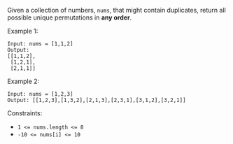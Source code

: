 Given a collection of numbers, `nums`, that might contain duplicates, return all possible unique permutations in **any order**.

Example 1:
```
Input: nums = [1,1,2]
Output:
[[1,1,2],
 [1,2,1],
 [2,1,1]]
```
Example 2:
```
Input: nums = [1,2,3]
Output: [[1,2,3],[1,3,2],[2,1,3],[2,3,1],[3,1,2],[3,2,1]]
```

Constraints:
- `1 <= nums.length <= 8`
- `-10 <= nums[i] <= 10`
